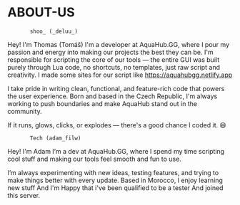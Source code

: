 # ABOUT-US

           shoo_ (_deluu_)

Hey! I'm Thomas (Tomáš)
I'm a developer at AquaHub.GG, where I pour my passion and energy into making our projects the best they can be.
I'm responsible for scripting the core of our tools — the entire GUI was built purely through Lua code, no shortcuts,
no templates, just raw script and creativity. I made some sites for our script like https://aquahubgg.netlify.app

I take pride in writing clean, functional, and feature-rich code that powers the user experience.
Born and based in the Czech Republic, I'm always working to push boundaries and make AquaHub stand out in the community.

If it runs, glows, clicks, or explodes — there's a good chance I coded it. 😄


           Tech (adam_filw)

Hey! I'm Adam
I’m a dev at AquaHub.GG, where I spend my time scripting cool stuff and making our tools feel smooth and fun to use.

I’m always experimenting with new ideas, testing features, and trying to make things better with every update.
Based in Morocco, I enjoy learning new stuff And I'm Happy that i've been qualified to be a tester And joined this server.
